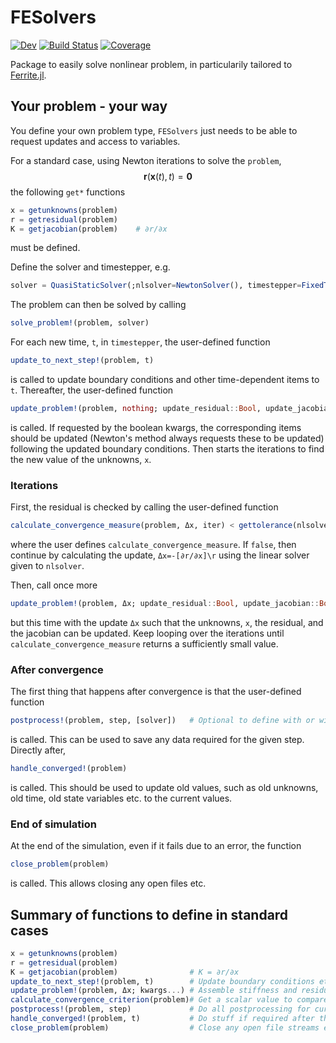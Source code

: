 # FESolvers
[![Dev](https://img.shields.io/badge/docs-dev-blue.svg)](https://KnutAM.github.io/FESolvers.jl/dev)
[![Build Status](https://github.com/KnutAM/FESolvers.jl/actions/workflows/CI.yml/badge.svg?branch=main)](https://github.com/KnutAM/FESolvers.jl/actions/workflows/CI.yml?query=branch%3Amain)
[![Coverage](https://codecov.io/gh/KnutAM/FESolvers.jl/branch/main/graph/badge.svg)](https://codecov.io/gh/KnutAM/FESolvers.jl)

Package to easily solve nonlinear problem, in particularily tailored to [Ferrite.jl](https://github.com/Ferrite-FEM/Ferrite.jl).

## Your problem - your way
You define your own problem type, `FESolvers` 
just needs to be able to request updates and access to variables. 

For a standard case, using Newton iterations to solve the `problem`,
$$\mathbf{r}(\mathbf{x}(t),t) = \mathbf{0}$$
the following `get*` functions
```julia
x = getunknowns(problem)
r = getresidual(problem)
K = getjacobian(problem)    # ∂r/∂x
```
must be defined.

Define the solver and timestepper, e.g. 
```julia
solver = QuasiStaticSolver(;nlsolver=NewtonSolver(), timestepper=FixedTimeStepper(collect(0:0.1:1.0)))
```

The problem can then be solved by calling 
```julia
solve_problem!(problem, solver)
```

For each new time, `t`, in `timestepper`, the user-defined function 
```julia
update_to_next_step!(problem, t)
```
is called to update boundary conditions and other time-dependent items to `t`.
Thereafter, the user-defined function
```julia 
update_problem!(problem, nothing; update_residual::Bool, update_jacobian::Bool)
```
is called. If requested by the boolean kwargs, the corresponding items should be updated 
(Newton's method always requests these to be updated) following the updated boundary conditions. 
Then starts the iterations to find the new value of the unknowns, `x`.
### Iterations
First, the residual is checked by calling the user-defined function
```julia
calculate_convergence_measure(problem, Δx, iter) < gettolerance(nlsolver)
```
where the user defines `calculate_convergence_measure`. If `false`, then 
continue by calculating the update, `Δx=-[∂r/∂x]\r` using
the linear solver given to `nlsolver`. 

Then, call once more 
```julia 
update_problem!(problem, Δx; update_residual::Bool, update_jacobian::Bool)
```
but this time with the update `Δx` such that the unknowns, `x`, the residual, 
and the jacobian can be updated. Keep looping over the iterations until
`calculate_convergence_measure` returns a sufficiently small value.

### After convergence
The first thing that happens after convergence is that the user-defined function 
```julia
postprocess!(problem, step, [solver])   # Optional to define with or without solver
```
is called. This can be used to save any data required for the given step.
Directly after, 
```julia
handle_converged!(problem)
```
is called. This should be used to update old values, such as 
old unknowns, old time, old state variables etc. to the current values. 

### End of simulation
At the end of the simulation, even if it fails due to an error, 
the function
```julia
close_problem(problem)
``` 
is called. This allows closing any open files etc. 

## Summary of functions to define in standard cases
```julia
x = getunknowns(problem)
r = getresidual(problem)
K = getjacobian(problem)                # K = ∂r/∂x
update_to_next_step!(problem, t)        # Update boundary conditions etc. for a new time step
update_problem!(problem, Δx; kwargs...) # Assemble stiffness and residual for x+=Δx 
calculate_convergence_criterion(problem)# Get a scalar value to compare with the iteration tolerance
postprocess!(problem, step)             # Do all postprocessing for current step (after convergence)
handle_converged!(problem, t)           # Do stuff if required after the current time step has converged. 
close_problem(problem)                  # Close any open file streams etc. Called in a `finally` block. 
```
